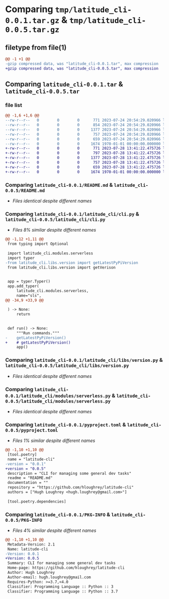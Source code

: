 # Comparing `tmp/latitude_cli-0.0.1.tar.gz` & `tmp/latitude_cli-0.0.5.tar.gz`

## filetype from file(1)

```diff
@@ -1 +1 @@
-gzip compressed data, was "latitude_cli-0.0.1.tar", max compression
+gzip compressed data, was "latitude_cli-0.0.5.tar", max compression
```

## Comparing `latitude_cli-0.0.1.tar` & `latitude_cli-0.0.5.tar`

### file list

```diff
@@ -1,6 +1,6 @@
--rw-r--r--   0        0        0      771 2023-07-24 20:54:29.020966 latitude_cli-0.0.1/README.md
--rw-r--r--   0        0        0      854 2023-07-24 20:54:29.020966 latitude_cli-0.0.1/latitude_cli/cli.py
--rw-r--r--   0        0        0     1377 2023-07-24 20:54:29.020966 latitude_cli-0.0.1/latitude_cli/libs/version.py
--rw-r--r--   0        0        0      757 2023-07-24 20:54:29.020966 latitude_cli-0.0.1/latitude_cli/modules/serverless.py
--rw-r--r--   0        0        0      659 2023-07-24 20:54:29.020966 latitude_cli-0.0.1/pyproject.toml
--rw-r--r--   0        0        0     1674 1970-01-01 00:00:00.000000 latitude_cli-0.0.1/PKG-INFO
+-rw-r--r--   0        0        0      771 2023-07-28 13:41:22.475726 latitude_cli-0.0.5/README.md
+-rw-r--r--   0        0        0      797 2023-07-28 13:41:22.475726 latitude_cli-0.0.5/latitude_cli/cli.py
+-rw-r--r--   0        0        0     1377 2023-07-28 13:41:22.475726 latitude_cli-0.0.5/latitude_cli/libs/version.py
+-rw-r--r--   0        0        0      757 2023-07-28 13:41:22.475726 latitude_cli-0.0.5/latitude_cli/modules/serverless.py
+-rw-r--r--   0        0        0      659 2023-07-28 13:41:22.475726 latitude_cli-0.0.5/pyproject.toml
+-rw-r--r--   0        0        0     1674 1970-01-01 00:00:00.000000 latitude_cli-0.0.5/PKG-INFO
```

### Comparing `latitude_cli-0.0.1/README.md` & `latitude_cli-0.0.5/README.md`

 * *Files identical despite different names*

### Comparing `latitude_cli-0.0.1/latitude_cli/cli.py` & `latitude_cli-0.0.5/latitude_cli/cli.py`

 * *Files 8% similar despite different names*

```diff
@@ -1,12 +1,11 @@
 from typing import Optional
 
 import latitude_cli.modules.serverless
 import typer
-from latitude_cli.libs.version import getLatestPyPiVersion
 from latitude_cli.libs.version import getVerison
 
 
 app = typer.Typer()
 app.add_typer(
     latitude_cli.modules.serverless,
     name="sls",
@@ -34,9 +33,9 @@
 
 ) -> None:
     return
 
 
 def run() -> None:
     """Run commands."""
-    getLatestPyPiVersion()
+    # getLatestPyPiVersion()
     app()
```

### Comparing `latitude_cli-0.0.1/latitude_cli/libs/version.py` & `latitude_cli-0.0.5/latitude_cli/libs/version.py`

 * *Files identical despite different names*

### Comparing `latitude_cli-0.0.1/latitude_cli/modules/serverless.py` & `latitude_cli-0.0.5/latitude_cli/modules/serverless.py`

 * *Files identical despite different names*

### Comparing `latitude_cli-0.0.1/pyproject.toml` & `latitude_cli-0.0.5/pyproject.toml`

 * *Files 1% similar despite different names*

```diff
@@ -1,10 +1,10 @@
 [tool.poetry]
 name = "latitude-cli"
-version = "0.0.1"
+version = "0.0.5"
 description = "CLI for managing some general dev tasks"
 readme = "README.md"
 documentation = ""
 repository = "https://github.com/hloughrey/latitude-cli"
 authors = ["Hugh Loughrey <hugh.loughrey@gmail.com>"]
 
 [tool.poetry.dependencies]
```

### Comparing `latitude_cli-0.0.1/PKG-INFO` & `latitude_cli-0.0.5/PKG-INFO`

 * *Files 4% similar despite different names*

```diff
@@ -1,10 +1,10 @@
 Metadata-Version: 2.1
 Name: latitude-cli
-Version: 0.0.1
+Version: 0.0.5
 Summary: CLI for managing some general dev tasks
 Home-page: https://github.com/hloughrey/latitude-cli
 Author: Hugh Loughrey
 Author-email: hugh.loughrey@gmail.com
 Requires-Python: >=3.7,<4.0
 Classifier: Programming Language :: Python :: 3
 Classifier: Programming Language :: Python :: 3.7
```

